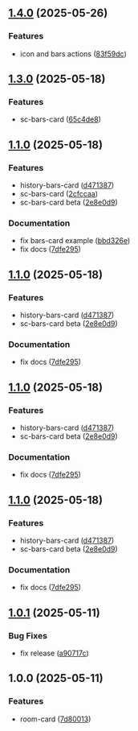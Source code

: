 ## [1.4.0](https://github.com/sergiocarracedo/sc-custom-cards/compare/v1.3.0...v1.4.0) (2025-05-26)

### Features

* icon and bars actions ([83f59dc](https://github.com/sergiocarracedo/sc-custom-cards/commit/83f59dc71c328f73bc14408842723f59c3f6dc78))

## [1.3.0](https://github.com/sergiocarracedo/sc-custom-cards/compare/v1.2.0...v1.3.0) (2025-05-18)

### Features

* sc-bars-card ([65c4de8](https://github.com/sergiocarracedo/sc-custom-cards/commit/65c4de87839a3fdc61d804547cb9f314b2a8e0bb))

## [1.1.0](https://github.com/sergiocarracedo/sc-custom-cards/compare/v1.0.1...v1.1.0) (2025-05-18)

### Features

* history-bars-card ([d471387](https://github.com/sergiocarracedo/sc-custom-cards/commit/d4713876c2e163f745b101e83141b74c6ba53e7e))
* sc-bars-card ([2cfccaa](https://github.com/sergiocarracedo/sc-custom-cards/commit/2cfccaa4a632ff71827a55001547c9e3a4fc4b21))
* sc-bars-card beta ([2e8e0d9](https://github.com/sergiocarracedo/sc-custom-cards/commit/2e8e0d9f05e1ee2cd9636b8bb02bb66bf346e858))

### Documentation

* fix bars-card example ([bbd326e](https://github.com/sergiocarracedo/sc-custom-cards/commit/bbd326e9e5dbd4f16a0ecd820560ad6e6f57c584))
* fix docs ([7dfe295](https://github.com/sergiocarracedo/sc-custom-cards/commit/7dfe295a6f00400607a2a7d538ac9adf556841fe))

## [1.1.0](https://github.com/sergiocarracedo/sc-custom-cards/compare/v1.0.1...v1.1.0) (2025-05-18)

### Features

* history-bars-card ([d471387](https://github.com/sergiocarracedo/sc-custom-cards/commit/d4713876c2e163f745b101e83141b74c6ba53e7e))
* sc-bars-card beta ([2e8e0d9](https://github.com/sergiocarracedo/sc-custom-cards/commit/2e8e0d9f05e1ee2cd9636b8bb02bb66bf346e858))

### Documentation

* fix docs ([7dfe295](https://github.com/sergiocarracedo/sc-custom-cards/commit/7dfe295a6f00400607a2a7d538ac9adf556841fe))

## [1.1.0](https://github.com/sergiocarracedo/sc-custom-cards/compare/v1.0.1...v1.1.0) (2025-05-18)

### Features

* history-bars-card ([d471387](https://github.com/sergiocarracedo/sc-custom-cards/commit/d4713876c2e163f745b101e83141b74c6ba53e7e))
* sc-bars-card beta ([2e8e0d9](https://github.com/sergiocarracedo/sc-custom-cards/commit/2e8e0d9f05e1ee2cd9636b8bb02bb66bf346e858))

### Documentation

* fix docs ([7dfe295](https://github.com/sergiocarracedo/sc-custom-cards/commit/7dfe295a6f00400607a2a7d538ac9adf556841fe))

## [1.1.0](https://github.com/sergiocarracedo/sc-custom-cards/compare/v1.0.1...v1.1.0) (2025-05-18)

### Features

* history-bars-card ([d471387](https://github.com/sergiocarracedo/sc-custom-cards/commit/d4713876c2e163f745b101e83141b74c6ba53e7e))
* sc-bars-card beta ([2e8e0d9](https://github.com/sergiocarracedo/sc-custom-cards/commit/2e8e0d9f05e1ee2cd9636b8bb02bb66bf346e858))

### Documentation

* fix docs ([7dfe295](https://github.com/sergiocarracedo/sc-custom-cards/commit/7dfe295a6f00400607a2a7d538ac9adf556841fe))

## [1.0.1](https://github.com/sergiocarracedo/sc-custom-cards/compare/v1.0.0...v1.0.1) (2025-05-11)

### Bug Fixes

* fix release ([a90717c](https://github.com/sergiocarracedo/sc-custom-cards/commit/a90717c2658a89199dc5585c74441ee5113ad964))

## 1.0.0 (2025-05-11)

### Features

* room-card ([7d80013](https://github.com/sergiocarracedo/sc-custom-cards/commit/7d8001308eaf5207e4bc6e2c959d3a1b7ad2d7f8))
